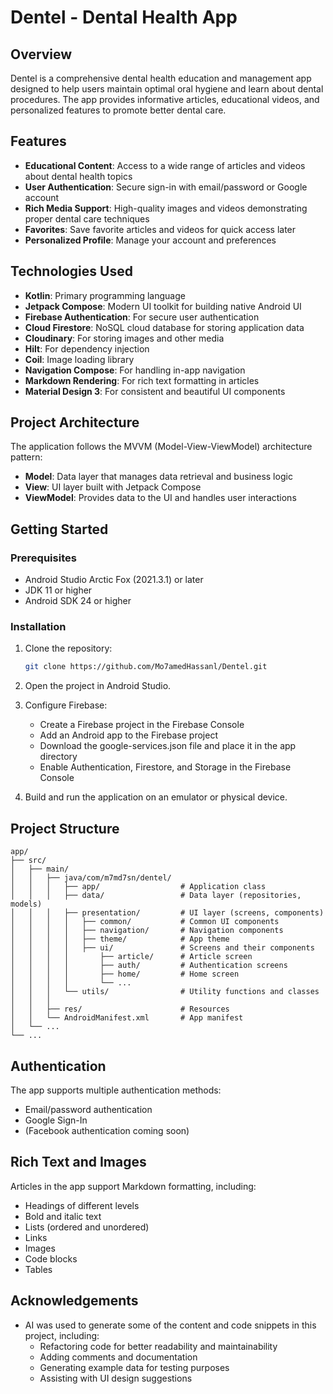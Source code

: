 # Dentel - Dental Health App

## Overview

Dentel is a comprehensive dental health education and management app designed to help users maintain optimal oral hygiene and learn about dental procedures. The app provides informative articles, educational videos, and personalized features to promote better dental care.

## Features

- **Educational Content**: Access to a wide range of articles and videos about dental health topics
- **User Authentication**: Secure sign-in with email/password or Google account
- **Rich Media Support**: High-quality images and videos demonstrating proper dental care techniques
- **Favorites**: Save favorite articles and videos for quick access later
- **Personalized Profile**: Manage your account and preferences

## Technologies Used

- **Kotlin**: Primary programming language
- **Jetpack Compose**: Modern UI toolkit for building native Android UI
- **Firebase Authentication**: For secure user authentication
- **Cloud Firestore**: NoSQL cloud database for storing application data
- **Cloudinary**: For storing images and other media
- **Hilt**: For dependency injection
- **Coil**: Image loading library
- **Navigation Compose**: For handling in-app navigation
- **Markdown Rendering**: For rich text formatting in articles
- **Material Design 3**: For consistent and beautiful UI components

## Project Architecture

The application follows the MVVM (Model-View-ViewModel) architecture pattern:

- **Model**: Data layer that manages data retrieval and business logic
- **View**: UI layer built with Jetpack Compose
- **ViewModel**: Provides data to the UI and handles user interactions

## Getting Started

### Prerequisites

- Android Studio Arctic Fox (2021.3.1) or later
- JDK 11 or higher
- Android SDK 24 or higher

### Installation

1. Clone the repository:
   ```bash
   git clone https://github.com/Mo7amedHassanl/Dentel.git
   ```

2. Open the project in Android Studio.

3. Configure Firebase:
   - Create a Firebase project in the Firebase Console
   - Add an Android app to the Firebase project
   - Download the google-services.json file and place it in the app directory
   - Enable Authentication, Firestore, and Storage in the Firebase Console

4. Build and run the application on an emulator or physical device.

## Project Structure

```
app/
├── src/
│   ├── main/
│   │   ├── java/com/m7md7sn/dentel/
│   │   │   ├── app/                  # Application class
│   │   │   ├── data/                 # Data layer (repositories, models)
│   │   │   ├── presentation/         # UI layer (screens, components)
│   │   │   │   ├── common/           # Common UI components
│   │   │   │   ├── navigation/       # Navigation components
│   │   │   │   ├── theme/            # App theme
│   │   │   │   ├── ui/               # Screens and their components
│   │   │   │       ├── article/      # Article screen
│   │   │   │       ├── auth/         # Authentication screens
│   │   │   │       ├── home/         # Home screen
│   │   │   │       └── ...
│   │   │   └── utils/                # Utility functions and classes
│   │   │
│   │   ├── res/                      # Resources
│   │   └── AndroidManifest.xml       # App manifest
│   └── ...
└── ...
```

## Authentication

The app supports multiple authentication methods:
- Email/password authentication
- Google Sign-In
- (Facebook authentication coming soon)

## Rich Text and Images

Articles in the app support Markdown formatting, including:
- Headings of different levels
- Bold and italic text
- Lists (ordered and unordered)
- Links
- Images
- Code blocks
- Tables


## Acknowledgements

- AI was used to generate some of the content and code snippets in this project, including:
  - Refactoring code for better readability and maintainability
  - Adding comments and documentation
  - Generating example data for testing purposes
  - Assisting with UI design suggestions

